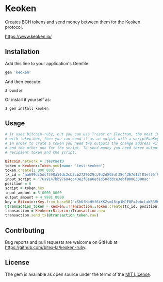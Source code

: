 # Keoken

Creates BCH tokens and send money between them for the Keoken protocol.

https://www.keoken.io/

## Installation

Add this line to your application's Gemfile:

```ruby
gem 'keoken'
```

And then execute:

    $ bundle

Or install it yourself as:

    $ gem install keoken

## Usage

```ruby      
# It uses bitcoin-ruby, but you can use Trezor or Electrum, the most important command is the script, which you can obtain
# with token.hex, then you can send it as an output with a scriptPubKey and a value of 0.
# In order to crate a token you need two outputs the change address with an amount less than original (for fees) 
# and the other one for the script. To send money you need three outputs, the change address, the address who owns the
# recipient token and the script.

Bitcoin.network = :testnet3
token = Keoken::Token.new(name: 'test-keoken')
token.create(1_000_000)
tx_id = 'aa699dc5ddf598a50dc2cb2cb2729629cb9d2d865df38e4367d13f81ef55f96e'
input_script = '76a9147bb97684cc43e2f8ea0ed1d50dddce3ebf80063888ac'
position = 0
script = token.hex
input_amount = 5_0000_0000
output_amount = 4_9991_0000
key = Bitcoin::Key.from_base58("cShKfHoHVf6iKKZym18ip1MJFQFxJwbcLxW53MQikxdDsGd2oxBU")
@transaction_token = Keoken::Transaction::Token.create(tx_id, position, input_script, input_amount, output_amount, key, script)
transaction = Keoken::Bitprim::Transaction.new
transaction.send_tx(@transaction_token.raw)
```


## Contributing

Bug reports and pull requests are welcome on GitHub at https://github.com/bitex-la/keoken-ruby.


## License

The gem is available as open source under the terms of the [MIT License](http://opensource.org/licenses/MIT).
